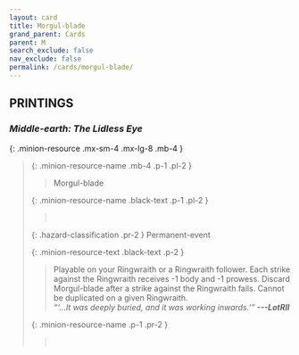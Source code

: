 ```yaml
---
layout: card
title: Morgul-blade
grand_parent: Cards
parent: M
search_exclude: false
nav_exclude: false
permalink: /cards/morgul-blade/
---
```


## PRINTINGS


### _Middle-earth: The Lidless Eye_

{: .minion-resource .mx-sm-4 .mx-lg-8 .mb-4 }
> {: .minion-resource-name .mb-4 .p-1 .pl-2 }
> > <div class="hazard-mp"></div>
> > <div class="card-name">Morgul-blade</div>
>
> {: .minion-resource-name .black-text .p-1 .pl-2 }
> > &nbsp;
>
> {: .hazard-classification .pr-2 }
> Permanent-event
>
> {: .minion-resource-text .black-text .p-2 }
> > Playable on your Ringwraith or a Ringwraith follower. Each strike against the Ringwraith receives -1 body and -1 prowess. Discard Morgul-blade after a strike against the Ringwraith fails. Cannot be duplicated on a given Ringwraith. <br>_“‘...It was deeply buried, and it was working inwards.’”_ ***---&#65279;LotRII*** 
> 
> {: .minion-resource-name .p-1 .pr-2 }
> > <div class="card-shield"></div>
> > <div class="card-corruption-white">&nbsp;</div>
